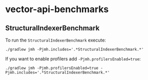 # vector-api-benchmarks

## StructuralIndexerBenchmark

To run the `StructuralIndexerBenchmark` execute:

```shell
./gradlew jmh -Pjmh.includes='.*StructuralIndexerBenchmark.*'
```

If you want to enable profilers add `-Pjmh.profilersEnabled=true`:

```shell
./gradlew jmh -Pjmh.profilersEnabled=true -Pjmh.includes='.*StructuralIndexerBenchmark.*'
```
